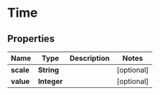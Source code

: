 
# Time

## Properties
Name | Type | Description | Notes
------------ | ------------- | ------------- | -------------
**scale** | **String** |  |  [optional]
**value** | **Integer** |  |  [optional]



